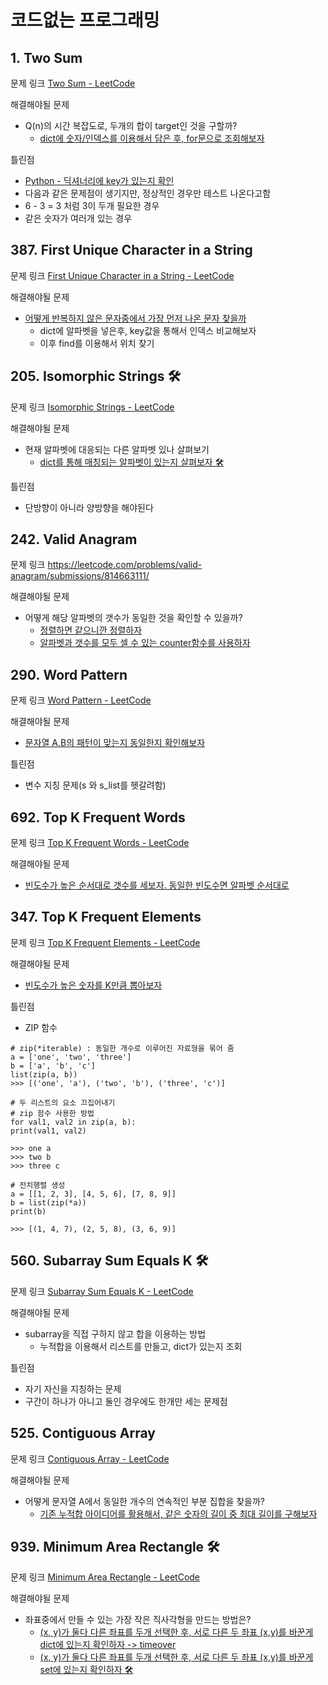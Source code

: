 # 코드없는 프로그래밍
## 1. Two Sum
문제 링크   [Two Sum - LeetCode](https://leetcode.com/problems/two-sum/submissions/814313010/)

해결해야될 문제
- Q(n)의 시간 복잡도로, 두개의 합이 target인 것을 구할까?
	- [dict에 숫자/인덱스를 이용해서 담은 후, for문으로 조회해보자](https://leetcode.com/problems/two-sum/submissions/814313010/)

틀린점
- [Python - 딕셔너리에 key가 있는지 확인](https://codechacha.com/ko/python-check-key-exists-in-dict/)
- 다음과 같은 문제점이 생기지만, 정상적인 경우만 테스트 나온다고함
-  6 - 3 = 3 처럼 3이 두개 필요한 경우
- 같은 숫자가 여러개 있는 경우


## 387. First Unique Character in a String
문제 링크   [First Unique Character in a String - LeetCode](https://leetcode.com/problems/first-unique-character-in-a-string/description/)

해결해야될 문제
- [어떻게 반복하지 않은 문자중에서 가장 먼저 나온 문자 찾을까](https://leetcode.com/problems/first-unique-character-in-a-string/submissions/814329940/)
	- dict에 알파벳을 넣은후, key값을 통해서 인덱스 비교해보자
	- 이후 find를 이용해서 위치 찾기

## 205. Isomorphic Strings 🛠
문제 링크   [Isomorphic Strings - LeetCode](https://leetcode.com/problems/isomorphic-strings/)

해결해야될 문제
- 현재 알파벳에 대응되는 다른 알파벳 있나 살펴보기
	- [dict를 통해 매칭되는 알파벳이 있는지 살펴보자 🛠](https://leetcode.com/problems/isomorphic-strings/submissions/814349554/)

틀린점
- 단방향이 아니라 양방향을 해야된다

## 242. Valid Anagram
문제 링크   https://leetcode.com/problems/valid-anagram/submissions/814663111/

해결해야될 문제
- 어떻게 해당 알파벳의 갯수가 동일한 것을 확인할 수 있을까?
	- [정렬하면 같으니깐 정렬하자](https://leetcode.com/problems/valid-anagram/submissions/814664273/)
	- [알파벳과 갯수를 모두 셀 수 있는 counter함수를 사용하자](https://leetcode.com/problems/valid-anagram/submissions/814663111/)

## 290. Word Pattern
문제 링크   [Word Pattern - LeetCode](https://leetcode.com/problems/word-pattern/submissions/814673544/)

해결해야될 문제
- [문자열 A,B의 패턴이 맞는지 동일한지 확인해보자](https://leetcode.com/problems/word-pattern/submissions/814673544/)

틀린점
- 변수 지칭 문제(s 와 s_list를 헷갈려함)


## 692. Top K Frequent Words
문제 링크   [Top K Frequent Words - LeetCode](https://leetcode.com/problems/top-k-frequent-words/description/)

해결해야될 문제
- [빈도수가 높은 순서대로 갯수를 세보자. 동일한 빈도수면 알파벳 순서대로](https://leetcode.com/problems/top-k-frequent-words/submissions/814768117/)

## 347. Top K Frequent Elements
문제 링크   [Top K Frequent Elements - LeetCode](https://leetcode.com/problems/top-k-frequent-elements/description/)

해결해야될 문제
- [빈도수가 높은 숫자를 K만큼 뽑아보자](https://leetcode.com/problems/top-k-frequent-elements/submissions/814763227/)

틀린점
- ZIP 함수

```
# zip(*iterable) : 동일한 개수로 이루어진 자료형을 묶어 줌 
a = ['one', 'two', 'three'] 
b = ['a', 'b', 'c'] 
list(zip(a, b)) 
>>> [('one', 'a'), ('two', 'b'), ('three', 'c')]
```

```
# 두 리스트의 요소 끄집어내기 
# zip 함수 사용한 방법 
for val1, val2 in zip(a, b): 
print(val1, val2) 

>>> one a 
>>> two b 
>>> three c
```

```
# 전치행렬 생성 
a = [[1, 2, 3], [4, 5, 6], [7, 8, 9]] 
b = list(zip(*a)) 
print(b) 

>>> [(1, 4, 7), (2, 5, 8), (3, 6, 9)]
```




## 560. Subarray Sum Equals K 🛠
문제 링크   [Subarray Sum Equals K - LeetCode](https://leetcode.com/problems/subarray-sum-equals-k/solutions/)

해결해야될 문제
- subarray을 직접 구하지 않고 합을 이용하는 방법
	- 누적합을 이용해서 리스트를 만들고, dict가 있는지 조회

틀린점
- 자기 자신을 지칭하는 문제
- 구간이 하나가 아니고 둘인 경우에도 한개만 세는 문제점


## 525. Contiguous Array
문제 링크   [Contiguous Array - LeetCode](https://leetcode.com/problems/contiguous-array/)

해결해야될 문제
- 어떻게 문자열 A에서 동일한 개수의 연속적인 부분 집합을 찾을까?
	- [기존 누적합 아이디어를 활용해서, 같은 숫자의 길이 중 최대 길이를 구해보자](https://leetcode.com/problems/contiguous-array/submissions/818677876/)

## 939. Minimum Area Rectangle 🛠
문제 링크   [Minimum Area Rectangle - LeetCode](https://leetcode.com/problems/minimum-area-rectangle/)

해결해야될 문제
- 좌표중에서 만들 수 있는 가장 작은 직사각형을 만드는 방법은?
	- [(x, y)가 둘다 다른 좌표를 두개 선택한 후, 서로 다른 두 좌표 (x,y)를 바꾼게 dict에 있는지 확인하자 -> timeover](https://leetcode.com/problems/minimum-area-rectangle/submissions/816506605/)
	- [(x, y)가 둘다 다른 좌표를 두개 선택한 후, 서로 다른 두 좌표 (x,y)를 바꾼게 set에 있는지 확인하자 🛠](https://leetcode.com/problems/minimum-area-rectangle/submissions/818699013/)


